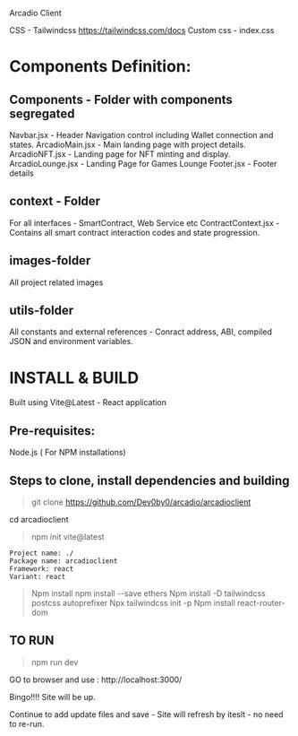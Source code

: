 Arcadio Client

CSS - Tailwindcss
https://tailwindcss.com/docs
Custom css -  index.css 

Components Definition:
======================
Components - Folder with components segregated
----------------------------------------------
Navbar.jsx -  Header Navigation control including Wallet connection and states.
ArcadioMain.jsx - Main landing page with project details. 
ArcadioNFT.jsx - Landing page for NFT minting and display.
ArcadioLounge.jsx - Landing Page for Games Lounge
Footer.jsx - Footer details 

context - Folder
----------------
For all interfaces - SmartContract, Web Service etc 
ContractContext.jsx - Contains all smart contract interaction codes and state progression.

images-folder
-------------
All project related images

utils-folder
------------
All constants and external references - Conract address, ABI, compiled JSON and environment variables.


INSTALL & BUILD
================

Built using Vite@Latest - React application

Pre-requisites:
---------------
Node.js ( For NPM installations)

Steps to clone, install dependencies and building
--------------------------------------------------

> git clone https://github.com/Dev0by0/arcadio/arcadioclient

cd arcadioclient

> npm init vite@latest

    Project name: ./
    Package name: arcadioclient
    Framework: react
    Variant: react

> Npm install
> npm install --save ethers
> Npm install -D tailwindcss postcss autoprefixer
> Npx tailwindcss init -p
> Npm install react-router-dom

TO RUN
------
> npm run dev

GO to browser and use :  http://localhost:3000/

Bingo!!!!  Site will be up. 

Continue to add update files and save - Site will refresh by iteslt - no need to re-run.





